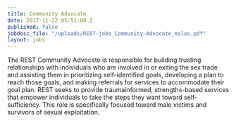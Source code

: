 ```yaml
---
title: Community Advocate
date: 2017-11-22 05:51:00 Z
published: false
jobdesc_file: "/uploads/REST-jobs_Community-Advocate_males.pdf"
layout: jobs
---
```


The REST Community Advocate is responsible for building trusting relationships with individuals who are involved in or exiting the sex trade and assisting them in prioritizing self-identified goals, developing a plan to reach those goals, and making referrals for services to accommodate their goal plan. REST seeks to provide traumainformed, strengths-based services that empower individuals to take the steps they want toward self-sufficiency. This role is specifically focused toward male victims and survivors of sexual exploitation.